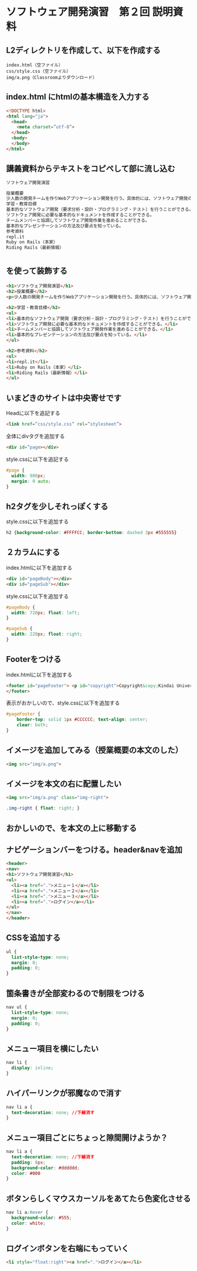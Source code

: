 # ソフトウェア開発演習　第２回 説明資料

## L2ディレクトリを作成して、以下を作成する

```
index.html（空ファイル）
css/style.css（空ファイル）
img/a.png（Classroomよりダウンロード）
```

## index.html にhtmlの基本構造を入力する

```html
<!DOCTYPE html>
<html lang="ja">
  <head>
    <meta charset=”utf-8”>
  </head>
  <body>
  </body>
</html>
```

## 講義資料からテキストをコピペして<body>部に流し込む

```html
ソフトウェア開発演習

授業概要
少人数の開発チームを作りWebアプリケーション開発を行う。具体的には、ソフトウェア開発のライフサイクルである要件定義、設計、実装、テストを一通り演習する。また、チーム開発に必要な開発計画、目標設定、分担決め、仕様打合せ、進捗管理などプロジェクト管理を演習する。本学科で学習してきたソフトウェア開発関連の技術を総合的に活用し、その知識をより深める機会とする。 
学習・教育目標
基本的なソフトウェア開発（要求分析・設計・プログラミング・テスト）を行うことができる。
ソフトウェア開発に必要な基本的なドキュメントを作成することができる。
チームメンバーと協調してソフトウェア開発作業を進めることができる。
基本的なプレゼンテーションの方法及び要点を知っている。
参考資料
repl.it
Ruby on Rails（本家）
Riding Rails（最新情報）
```

## <h1><h2><p>を使って装飾する

```html
<h1>ソフトウェア開発演習</h1>
<h2>授業概要</h2>
<p>少人数の開発チームを作りWebアプリケーション開発を行う。具体的には、ソフトウェア開発のライフサイクルである要件定義、設計、実装、テストを一通り演習する。また、チーム開発に必要な開発計画、目標設定、分担決め、仕様打合せ、進捗管理などプロジェクト管理を演習する。本学科で学習してきたソフトウェア開発関連の技術を総合的に活用し、その知識をより深める機会とする。</p>

<h2>学習・教育目標</h2>
<ul>
<li>基本的なソフトウェア開発（要求分析・設計・プログラミング・テスト）を行うことができる。</li>
<li>ソフトウェア開発に必要な基本的なドキュメントを作成することができる。</li>
<li>チームメンバーと協調してソフトウェア開発作業を進めることができる。</li>
<li>基本的なプレゼンテーションの方法及び要点を知っている。</li>
</ul>

<h2>参考資料</h2>
<ul>
<li>repl.it</li>
<li>Ruby on Rails（本家）</li>
<li>Riding Rails（最新情報）</li>
</ul>
```

## いまどきのサイトは中央寄せです

Headに以下を追記する
```html
<link href=”css/style.css” rel=”stylesheet”>
```

全体にdivタグを追加する
```html
<div id=”page></div>
```

style.cssに以下を追記する
```css
#page {
  width: 980px;
  margin: 0 auto;
}
```

## h2タグを少しそれっぽくする

style.cssに以下を追加する
```css
h2 {background-color: #FFFFCC; border-bottom: dashed 3px #555555}
```

## ２カラムにする

index.htmlに以下を追加する
```html
<div id="pageBody"></div>
<div id="pageSub"></div>
```

style.cssに以下を追加する
```css
#pageBody {
  width: 720px; float: left;
}

#pageSub {
  width: 220px; float: right;
}
```

## Footerをつける

index.htmlに以下を追加する
```html
<footer id="pageFooter"> <p id="copyright">Copyright&copy;Kindai University 2025 All rights Reserved.</p>
</footer>
```

表示がおかしいので、style.cssに以下を追加する
```css
#pageFooter {
    border-top: solid 1px #CCCCCC; text-align: center;
    clear: both;
}
```

## イメージを追加してみる（授業概要の本文のした）

```html
<img src="img/a.png">
```


## イメージを本文の右に配置したい

```html
<img src="img/a.png" class="img-right">
```

```css
.img-right { float: right; }
```

## おかしいので、<img>を本文の上に移動する

## ナビゲーションバーをつける。header&navを追加

```html
<header>
<nav>
<h1>ソフトウェア開発演習</h1>
<ul>
  <li><a href=".">メニュー１</a></li>
  <li><a href=".">メニュー２</a></li>
  <li><a href=".">メニュー３</a></li>
  <li><a href=".">ログイン</a></li>
</ul>
</nav>
</header>
```

## CSSを追加する

```css
ul {
  list-style-type: none;
  margin: 0;
  padding: 0;
}
```

## 箇条書きが全部変わるので制限をつける

```css
nav ul {
  list-style-type: none;
  margin: 0;
  padding: 0;
}
```

## メニュー項目を横にしたい

```css
nav li {
  display: inline;
}
```

## ハイパーリンクが邪魔なので消す
```css
nav li a {
  text-decoration: none; //下線消す
}
```

## メニュー項目ごとにちょっと隙間開けようか？
```css
nav li a {
  text-decoration: none; //下線消す
  padding: 8px;
  background-color: #dddddd;
  color: #000
}
```
## ボタンらしくマウスカーソルをあてたら色変化させる
```css
nav li a:hover {
  background-color: #555;
  color: white;
}
```

## ログインボタンを右端にもっていく
```html
<li style="float:right"><a href=".">ログイン</a></li>
```








